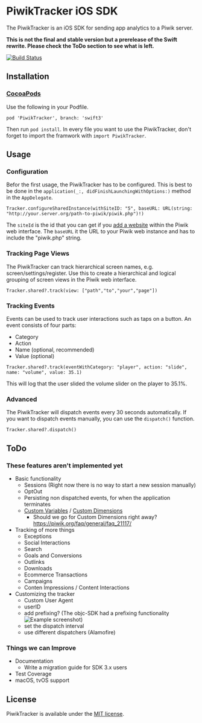 # PiwikTracker iOS SDK

The PiwikTracker is an iOS SDK for sending app analytics to a Piwik server.

**This is not the final and stable version but a prerelease of the Swift rewrite. Please check the ToDo section to see what is left.**

[![Build Status](https://travis-ci.org/piwik/piwik-sdk-ios.svg?branch=swift3)](https://travis-ci.org/piwik/piwik-sdk-ios)

## Installation
### [CocoaPods](https://cocoapods.org)

Use the following in your Podfile.

```
pod 'PiwikTracker', branch: 'swift3'
```

Then run `pod install`. In every file you want to use the PiwikTracker, don't forget to import the framwork with `import PiwikTracker`.

## Usage
### Configuration

Befor the first usage, the PiwikTracker has to be configured. This is best to be done in the `application(_:, didFinishLaunchingWithOptions:)` method in the `AppDelegate`.

```
Tracker.configureSharedInstance(withSiteID: "5", baseURL: URL(string: "http://your.server.org/path-to-piwik/piwik.php")!)
```

The `siteId` is the id that you can get if you [add a website](https://piwik.org/docs/manage-websites/#add-a-website) within the Piwik web interface. The `baseURL` it the URL to your Piwik web instance and has to include the "piwik.php" string.

### Tracking Page Views

The PiwikTracker can track hierarchical screen names, e.g. screen/settings/register. Use this to create a hierarchical and logical grouping of screen views in the Piwik web interface.

```
Tracker.shared?.track(view: ["path","to","your","page"])
```

### Tracking Events

Events can be used to track user interactions such as taps on a button. An event consists of four parts:

- Category
- Action
- Name (optional, recommended)
- Value (optional)

```
Tracker.shared?.track(eventWithCategory: "player", action: "slide", name: "volume", value: 35.1)
```

This will log that the user slided the volume slider on the player to 35.1%.

### Advanced

The PiwikTracker will dispatch events every 30 seconds automatically. If you want to dispatch events manually, you can use the `dispatch()` function.

```
Tracker.shared?.dispatch()
```


## ToDo
### These features aren't implemented yet

- Basic functionality
  - Sessions (Right now there is no way to start a new session manually)
  - OptOut
  - Persisting non dispatched events, for when the application terminates
  - [Custom Variables](https://piwik.org/docs/custom-variables/) / [Custom Dimensions](https://piwik.org/docs/custom-dimensions/)
    - Should we go for Custom Dimensions right away? https://piwik.org/faq/general/faq_21117/
- Tracking of more things
  - Exceptions
  - Social Interactions
  - Search
  - Goals and Conversions
  - Outlinks
  - Downloads
  - Ecommerce Transactions
  - Campaigns
  - Conten Impressions / Content Interactions
- Customizing the tracker
  - Custom User Agent
  - userID
  - add prefixing? (The objc-SDK had a prefixing functionality ![Example screenshot](http://piwik.github.io/piwik-sdk-ios/piwik_prefixing.png))
  - set the dispatch interval
  - use different dispatchers (Alamofire)

### Things we can Improve

- Documentation
  - Write a migration guide for SDK 3.x users
- Test Coverage
- macOS, tvOS support

## License

PiwikTracker is available under the [MIT license](LICENSE.md).
